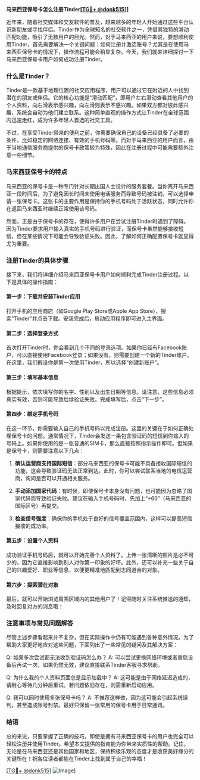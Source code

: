 **马来西亚保号卡怎么注册Tinder[[TG💪+ @donk5151](https://t.me/s/donk5151)]**

近年来，随着社交媒体和交友软件的普及，越来越多的年轻人开始通过这些平台认识新朋友或寻找伴侣。Tinder作为全球知名的社交软件之一，凭借其独特的滑动匹配功能，吸引了无数用户的目光。然而，对于马来西亚的用户来说，要想顺利使用Tinder，首先需要解决一个关键问题：如何注册并激活账号？尤其是在使用马来西亚保号卡的情况下，操作流程可能会稍显复杂。今天，我们就来详细探讨一下马来西亚保号卡用户如何成功注册Tinder。

### 什么是Tinder？

Tinder是一款基于地理位置的社交应用程序，用户可以通过它在附近的人中找到潜在的朋友或伴侣。它的核心功能是“滑动匹配”，即用户左右滑动查看其他用户的个人资料，向右滑表示感兴趣，向左滑则表示不感兴趣。如果双方都对彼此感兴趣，系统会自动为他们建立联系。这种简单直观的操作方式让Tinder在全球范围内迅速走红，成为许多年轻人首选的社交工具。

不过，在享受Tinder带来的便利之前，你需要确保自己的设备已经具备了必要的条件，比如稳定的网络连接、有效的手机号码等。而对于马来西亚的用户而言，由于当地通信服务商提供的保号卡政策较为特殊，因此在注册过程中可能需要额外注意一些细节。

### 马来西亚保号卡的特点

马来西亚的保号卡是一种专门针对长期出国人士设计的服务套餐。当你离开马来西亚一段时间后，为了避免因长时间未使用电话服务而导致号码被注销，可以选择申请一张保号卡。这张卡的主要作用是保持你的手机号码处于活跃状态，同时允许你在返回马来西亚时继续正常使用该号码。

然而，正是由于保号卡的存在，使得许多用户在尝试注册Tinder时遇到了障碍。因为Tinder要求用户输入真实的手机号码进行验证，而保号卡虽然能够接收短信，但在某些情况下可能会导致验证失败。因此，了解如何正确配置保号卡就显得尤为重要。

### 注册Tinder的具体步骤

接下来，我们将详细介绍马来西亚保号卡用户如何顺利完成Tinder注册过程。以下是具体的操作指南：

#### 第一步：下载并安装Tinder应用
打开手机的应用商店（如Google Play Store或Apple App Store），搜索“Tinder”并点击下载。安装完成后，启动应用程序即可进入主界面。

#### 第二步：选择登录方式
首次打开Tinder时，你会看到几个不同的登录选项。如果你已经有Facebook账户，可以直接使用Facebook登录；如果没有，则需要创建一个新的Tinder账户。在这里，我们假设你是第一次使用Tinder，所以选择“创建新账户”。

#### 第三步：填写基本信息
根据提示，依次填写你的名字、性别以及出生日期等信息。请注意，这些信息必须真实有效，否则可能导致后续验证失败。完成填写后，点击“下一步”。

#### 第四步：绑定手机号码
在这一环节，你需要输入自己的手机号码以完成注册。这里的关键在于如何正确处理保号卡的问题。通常情况下，Tinder会发送一条包含验证码的短信到你输入的号码上。如果你使用的是一张普通的SIM卡，那么直接按照指示操作即可。但如果是保号卡，则需要注意以下几点：

1. **确认运营商支持国际短信**：部分马来西亚的保号卡可能不具备接收国际短信的功能，这会导致验证码无法正常到达。此时，你可以尝试联系当地的电信运营商，询问是否可以开通相关服务。
   
2. **手动添加国家代码**：有时候，即使保号卡本身没有问题，也可能因为忽略了国家代码而导致验证失败。建议在输入手机号码时，先加上“+60”（马来西亚的国际区号）再提交。

3. **检查信号强度**：确保你的手机处于良好的信号覆盖范围内，这样可以提高短信接收的成功率。

#### 第五步：设置个人资料
成功验证手机号码后，就可以开始完善个人资料了。上传一张清晰的照片是必不可少的，因为它直接影响到别人对你第一印象的好坏。此外，还可以补充一些关于自己的兴趣爱好、职业等信息，以便更精准地匹配到志同道合的对象。

#### 第六步：探索潜在对象
最后，就可以开始浏览周围区域内的其他用户了！记得随时关注系统推送的通知，及时回复对方的消息哦！

### 注意事项与常见问题解答

尽管上述步骤看起来并不复杂，但在实际操作中仍有可能遇到各种意外情况。为了帮助大家更好地应对这些问题，下面列出了一些常见的疑问及其解决方案：

Q: 如果多次尝试都无法收到验证码怎么办？
A: 可以尝试更换网络环境或者重启设备后再试一次。如果仍然无效，建议直接联系Tinder客服寻求帮助。

Q: 为什么我的个人资料页面总是显示加载中？
A: 这可能是由于网络延迟造成的，请耐心等待几分钟后重试。若问题依旧存在，则需重新启动应用。

Q: 我可以同时使用多张保号卡吗？
A: 不推荐这样做，因为这可能会引起系统误判，甚至造成账号封禁。最好只保留一张常用的保号卡用于日常通讯。

### 结语

总的来说，只要掌握了正确的技巧，即使是拥有马来西亚保号卡的用户也完全可以轻松注册并使用Tinder。希望本文提供的指南能为你带来实质性的帮助。记住，无论是在马来西亚还是其他国家和地区，保持积极乐观的态度才是收获美好缘分的关键所在！祝各位读者都能在Tinder上找到属于自己的幸福！

[[TG💪+ @donk5151](https://t.me/s/donk5151) ![Image](https://i.postimg.cc/rwNCRYN7/Snipaste-2025-04-30-17-27-05.png)]